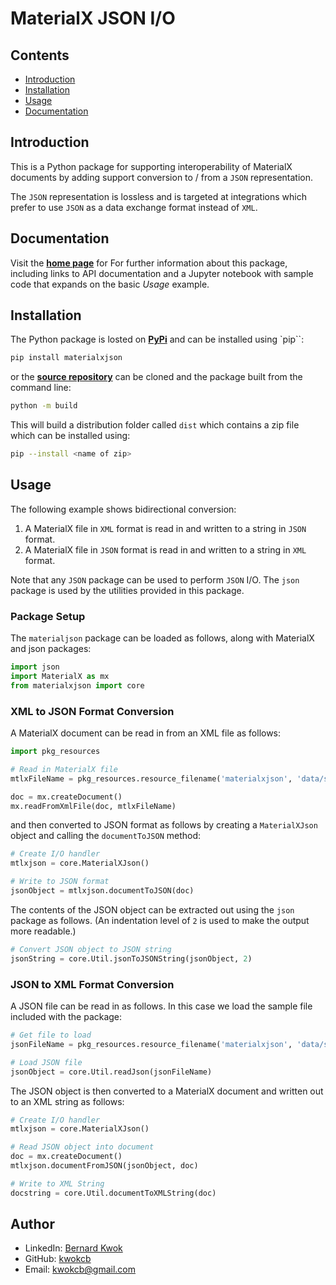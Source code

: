 # MaterialX JSON I/O

## Contents
- [Introduction](#Introduction)
- [Installation](#installation)
- [Usage](#usage)
- [Documentation](#documentation)

## Introduction

This is a Python package for supporting interoperability of  MaterialX documents by adding support conversion to / from a `JSON` representation.

The `JSON` representation is lossless and is targeted at integrations which prefer to use `JSON` as a data exchange format instead of `XML`.

## Documentation

Visit the **[home page](https://kwokcb.github.io/materialxjson/index.html)** for For further information about this package, including links to API documentation and a Jupyter notebook with sample code that expands on the basic *Usage* example.

## Installation

The Python package is losted on **[PyPi](https://pypi.org/project/materialxjson)** and can be installed
using `pip``:

```bash
pip install materialxjson
```

or the **[source repository](https://github.com/kwokcb/materialxjson)** can be cloned and the package built from the command line:

```bash
python -m build
```

This will build a distribution folder called `dist` which contains a zip file which can be installed using:

```bash
pip --install <name of zip>
```

## Usage

The following example shows bidirectional conversion:

1. A MaterialX file in `XML` format is read in and written to a string in `JSON` format. 
2. A MaterialX file in `JSON` format is read in and written to a string in `XML` format.

Note that any `JSON` package can be used to perform `JSON` I/O. The `json` package is used by the utilities provided in this package.

### Package Setup

The `materialjson` package can be loaded as follows, along with MaterialX and json packages:

```python
import json
import MaterialX as mx
from materialxjson import core
```

### XML to JSON Format Conversion

A MaterialX document can be read in from an XML file as follows:

```python
import pkg_resources

# Read in MaterialX file
mtlxFileName = pkg_resources.resource_filename('materialxjson', 'data/standard_surface_default.mtlx')

doc = mx.createDocument()
mx.readFromXmlFile(doc, mtlxFileName)
```

and then converted to JSON format as follows by creating a `MaterialXJson` object and calling the `documentToJSON` method:

```python
# Create I/O handler
mtlxjson = core.MaterialXJson()

# Write to JSON format
jsonObject = mtlxjson.documentToJSON(doc)
```

The contents of the JSON object can be extracted out using the `json` package as follows. (An indentation level of `2` is
used to make the output more readable.)

```python
# Convert JSON object to JSON string
jsonString = core.Util.jsonToJSONString(jsonObject, 2)
```

### JSON to XML Format Conversion

A JSON file can be read in as follows. In this case we load the sample file included with the package:

```python
# Get file to load
jsonFileName = pkg_resources.resource_filename('materialxjson', 'data/standard_surface_default_mtlx.json')

# Load JSON file
jsonObject = core.Util.readJson(jsonFileName)
```

The JSON object is then converted to a MaterialX document and written out to an XML string as follows:

```python
# Create I/O handler
mtlxjson = core.MaterialXJson()

# Read JSON object into document
doc = mx.createDocument()
mtlxjson.documentFromJSON(jsonObject, doc)

# Write to XML String
docstring = core.Util.documentToXMLString(doc)
```

## Author

- LinkedIn: <a href="https://www.linkedin.com/in/bernard-kwok/" target="_blank">Bernard Kwok</a>
- GitHub: [kwokcb](https://github.com/kwokcb)
- Email: <a href="mailto:kwokcb@gmail.com">kwokcb@gmail.com</a>

